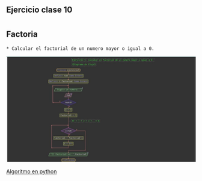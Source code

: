 ## Ejercicio clase 10
#
## Factoria
    * Calcular el factorial de un numero mayor o igual a 0.

![factorial](./img/factorial.jpg)

[Algoritmo en python](./factorial.py)